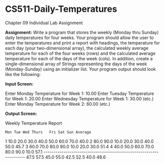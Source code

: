 # CS511-Daily-Temperatures
Chapter 09 Individual Lab Assignment

**Assignment:** Write a program that stores the weekly (Monday thru Sunday) daily temperatures for four weeks. Your program should allow the user to enter the temperatures and print a report with headings, the temperature for each day (your two-dimensional array), the calculated weekly average temperature for each of the four weeks (rows) and the calculated average temperature for each of the days of the week (cols). In addition, create a single-dimensional array of Strings representing the days of the week (Monday-Sunday) using an initializer list. Your program output should look like the following:

**Input Screen:**

Enter Monday Temperature for Week 1: 10.00
Enter Tuesday Temperature for Week 1: 20.00
Enter Wednesday Temperature for Week 1: 30.00 (etc.)
Enter Monday Temperature for Week 2: 60.00 (etc.)

**Output Screen:**

Weekly Temperature Report

	Mon	Tue	Wed	Thurs 	Fri	Sat	Sun	Average

1	10.0	20.0	30.0	40.0	50.0	60.0	70.0	40.0
2	80.0	90.0	10.0	20.0	30.0	40.0	50.0	45.7
3	60.0	70.0	80.0	90.0	10.0	20.0	30.0	51.4
4	40.0	50.0	60.0	70.0	80.0	90.0	10.0	57.1
	--------------------------------------------------------------------
	47.5	57.5     45.0	55.0	42.5	52.5	40.0	48.6
